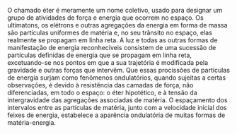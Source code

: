 ﻿O chamado éter é meramente um nome coletivo, usado para designar um grupo de atividades de força e energia que ocorrem no espaço. Os ultímatons, os elétrons e outras agregações da energia em forma de massa são partículas uniformes de matéria e, no seu trânsito no espaço, elas realmente se propagam em linha reta. A luz e todas as outras formas de manifestação de energia reconhecíveis consistem de uma sucessão de partículas definidas de energia que se propagam em linha reta, excetuando-se nos pontos em que a sua trajetória é modificada pela gravidade e outras forças que intervêm. Que essas procissões de partículas de energia surjam como fenômenos ondulatórios, quando sujeitas a certas observações, é devido à resistência das camadas de força, não diferenciadas, em todo o espaço: o éter hipotético, e à tensão da intergravidade das agregações associadas de matéria. O espaçamento dos intervalos entre as partículas de matéria, junto com a velocidade inicial dos feixes de energia, estabelece a aparência ondulatória de muitas formas de matéria-energia.